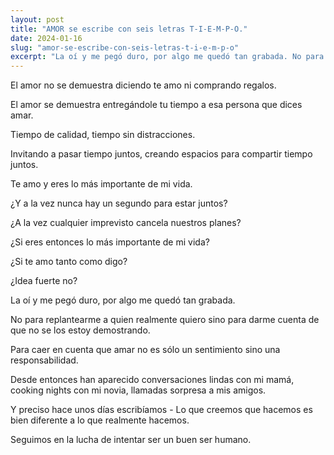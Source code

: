 ```yaml
---
layout: post
title: "AMOR se escribe con seis letras T-I-E-M-P-O."
date: 2024-01-16
slug: "amor-se-escribe-con-seis-letras-t-i-e-m-p-o"
excerpt: "La oí y me pegó duro, por algo me quedó tan grabada. No para replantearme a quien realmente quiero sino para darme cuenta de que no se los estoy demostrando. Para caer en cuenta que amar no es sólo un sentimiento sino una responsabilidad."
---
```


El amor no se demuestra diciendo te amo ni comprando regalos.

El amor se demuestra entregándole tu tiempo a esa persona que dices amar.

Tiempo de calidad, tiempo sin distracciones.

Invitando a pasar tiempo juntos, creando espacios para compartir tiempo juntos.

Te amo y eres lo más importante de mi vida.

¿Y a la vez nunca hay un segundo para estar juntos?

¿A la vez cualquier imprevisto cancela nuestros planes?

¿Si eres entonces lo más importante de mi vida?

¿Si te amo tanto como digo?

¿Idea fuerte no?

La oí y me pegó duro, por algo me quedó tan grabada.

No para replantearme a quien realmente quiero sino para darme cuenta de que no se los estoy demostrando.

Para caer en cuenta que amar no es sólo un sentimiento sino una responsabilidad.

Desde entonces han aparecido conversaciones lindas con mi mamá, cooking nights con mi novia, llamadas sorpresa a mis amigos.

Y preciso hace unos días escribíamos - Lo que creemos que hacemos es bien diferente a lo que realmente hacemos.

Seguimos en la lucha de intentar ser un buen ser humano.